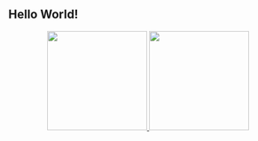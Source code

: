 ## Hello World!
<div align="center">
  <a href="https://github.com/d-neto">
  <img height="180em" src="https://github-readme-stats.vercel.app/api?username=d-neto&show_icons=true&theme=blueberry&include_all_commits=true&count_private=true"/>
  <img height="180em" src="https://github-readme-stats.vercel.app/api/top-langs/?username=d-neto&layout=compact&langs_count=7&theme=blueberry"/>
</div>
